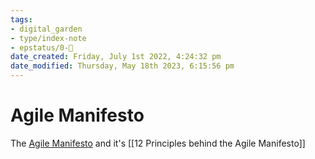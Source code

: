 ```yaml
---
tags: 
- digital_garden
- type/index-note
- epstatus/0-🌰
date_created: Friday, July 1st 2022, 4:24:32 pm
date_modified: Thursday, May 18th 2023, 6:15:56 pm
---
```

# Agile Manifesto

The [Agile Manifesto](http://agilemanifesto.org/) and it's [[12 Principles behind the Agile Manifesto]]




